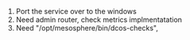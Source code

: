 
1. Port the service over to the windows
3. Need admin router, check metrics implmentatation
2. Need "/opt/mesosphere/bin/dcos-checks",
